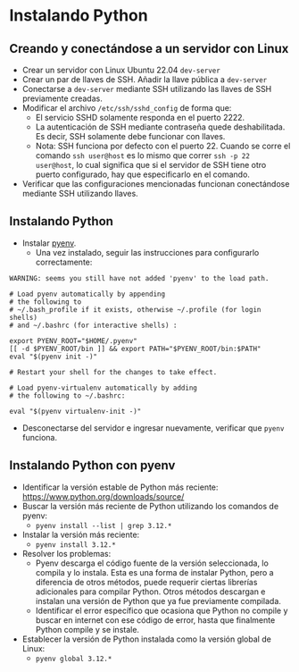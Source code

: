 # Instalando Python

## Creando y conectándose a un servidor con Linux
- Crear un servidor con Linux Ubuntu 22.04 `dev-server`
- Crear un par de llaves de SSH. Añadir la llave pública a `dev-server`
- Conectarse a `dev-server` mediante SSH utilizando las llaves de SSH previamente creadas.
- Modificar el archivo `/etc/ssh/sshd_config` de forma que:
    - El servicio SSHD solamente responda en el puerto 2222.
    - La autenticación de SSH mediante contraseña quede deshabilitada. Es decir, SSH solamente debe funcionar con llaves.
    - Nota: SSH funciona por defecto con el puerto 22. Cuando se corre el comando `ssh user@host` es lo mismo que correr `ssh -p 22 user@host`, lo cual significa que si el servidor de SSH tiene otro puerto configurado, hay que especificarlo en el comando.
- Verificar que las configuraciones mencionadas funcionan conectándose mediante SSH utilizando llaves.

## Instalando Python
- Instalar [pyenv](https://github.com/pyenv/pyenv-installer).
    - Una vez instalado, seguir las instrucciones para configurarlo correctamente:
```
WARNING: seems you still have not added 'pyenv' to the load path.

# Load pyenv automatically by appending
# the following to
# ~/.bash_profile if it exists, otherwise ~/.profile (for login shells)
# and ~/.bashrc (for interactive shells) :

export PYENV_ROOT="$HOME/.pyenv"
[[ -d $PYENV_ROOT/bin ]] && export PATH="$PYENV_ROOT/bin:$PATH"
eval "$(pyenv init -)"

# Restart your shell for the changes to take effect.

# Load pyenv-virtualenv automatically by adding
# the following to ~/.bashrc:

eval "$(pyenv virtualenv-init -)"
```
- Desconectarse del servidor e ingresar nuevamente, verificar que `pyenv` funciona.

## Instalando Python con pyenv
- Identificar la versión estable de Python más reciente: https://www.python.org/downloads/source/
- Buscar la versión más reciente de Python utilizando los comandos de pyenv:
    - `pyenv install --list | grep 3.12.*`
- Instalar la versión más reciente:
    - `pyenv install 3.12.*`
- Resolver los problemas:
    - Pyenv descarga el código fuente de la versión seleccionada, lo compila y lo instala. Esta es una forma de instalar Python, pero a diferencia de otros métodos, puede requerir ciertas librerías adicionales para compilar Python. Otros métodos descargan e instalan una versión de Python que ya fue previamente compilada.
    - Identificar el error específico que ocasiona que Python no compile y buscar en internet con ese código de error, hasta que finalmente Python compile y se instale.
- Establecer la versión de Python instalada como la versión global de Linux:
    - `pyenv global 3.12.*`

